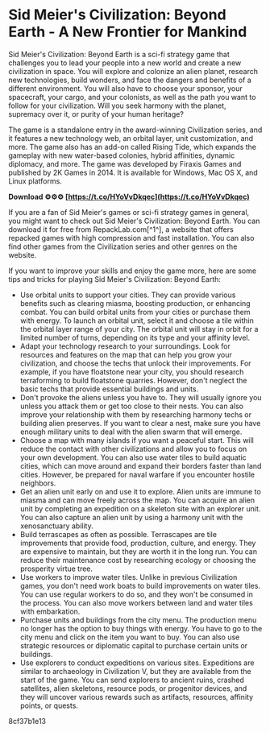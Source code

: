 
 
# Sid Meier's Civilization: Beyond Earth - A New Frontier for Mankind
 
Sid Meier's Civilization: Beyond Earth is a sci-fi strategy game that challenges you to lead your people into a new world and create a new civilization in space. You will explore and colonize an alien planet, research new technologies, build wonders, and face the dangers and benefits of a different environment. You will also have to choose your sponsor, your spacecraft, your cargo, and your colonists, as well as the path you want to follow for your civilization. Will you seek harmony with the planet, supremacy over it, or purity of your human heritage?
 
The game is a standalone entry in the award-winning Civilization series, and it features a new technology web, an orbital layer, unit customization, and more. The game also has an add-on called Rising Tide, which expands the gameplay with new water-based colonies, hybrid affinities, dynamic diplomacy, and more. The game was developed by Firaxis Games and published by 2K Games in 2014. It is available for Windows, Mac OS X, and Linux platforms.
 
**Download ⚙⚙⚙ [https://t.co/HYoVvDkqec](https://t.co/HYoVvDkqec)**


 
If you are a fan of Sid Meier's games or sci-fi strategy games in general, you might want to check out Sid Meier's Civilization: Beyond Earth. You can download it for free from RepackLab.com[^1^], a website that offers repacked games with high compression and fast installation. You can also find other games from the Civilization series and other genres on the website.

If you want to improve your skills and enjoy the game more, here are some tips and tricks for playing Sid Meier's Civilization: Beyond Earth:
 
- Use orbital units to support your cities. They can provide various benefits such as clearing miasma, boosting production, or enhancing combat. You can build orbital units from your cities or purchase them with energy. To launch an orbital unit, select it and choose a tile within the orbital layer range of your city. The orbital unit will stay in orbit for a limited number of turns, depending on its type and your affinity level.
- Adapt your technology research to your surroundings. Look for resources and features on the map that can help you grow your civilization, and choose the techs that unlock their improvements. For example, if you have floatstone near your city, you should research terraforming to build floatstone quarries. However, don't neglect the basic techs that provide essential buildings and units.
- Don't provoke the aliens unless you have to. They will usually ignore you unless you attack them or get too close to their nests. You can also improve your relationship with them by researching harmony techs or building alien preserves. If you want to clear a nest, make sure you have enough military units to deal with the alien swarm that will emerge.
- Choose a map with many islands if you want a peaceful start. This will reduce the contact with other civilizations and allow you to focus on your own development. You can also use water tiles to build aquatic cities, which can move around and expand their borders faster than land cities. However, be prepared for naval warfare if you encounter hostile neighbors.
- Get an alien unit early on and use it to explore. Alien units are immune to miasma and can move freely across the map. You can acquire an alien unit by completing an expedition on a skeleton site with an explorer unit. You can also capture an alien unit by using a harmony unit with the xenosanctuary ability.
- Build terrascapes as often as possible. Terrascapes are tile improvements that provide food, production, culture, and energy. They are expensive to maintain, but they are worth it in the long run. You can reduce their maintenance cost by researching ecology or choosing the prosperity virtue tree.
- Use workers to improve water tiles. Unlike in previous Civilization games, you don't need work boats to build improvements on water tiles. You can use regular workers to do so, and they won't be consumed in the process. You can also move workers between land and water tiles with embarkation.
- Purchase units and buildings from the city menu. The production menu no longer has the option to buy things with energy. You have to go to the city menu and click on the item you want to buy. You can also use strategic resources or diplomatic capital to purchase certain units or buildings.
- Use explorers to conduct expeditions on various sites. Expeditions are similar to archaeology in Civilization V, but they are available from the start of the game. You can send explorers to ancient ruins, crashed satellites, alien skeletons, resource pods, or progenitor devices, and they will uncover various rewards such as artifacts, resources, affinity points, or quests.

 8cf37b1e13
 
